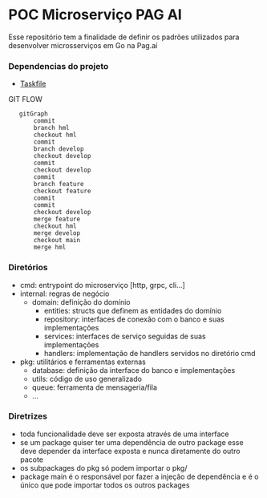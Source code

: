 # POC Microserviço PAG AI

Esse repositório tem a finalidade de definir os padrões utilizados para desenvolver microsserviços em Go na Pag.aí

### Dependencias do projeto
 - [Taskfile](https://taskfile.dev/)

GIT FLOW
```mermaid
   gitGraph
       commit
       branch hml
       checkout hml
       commit
       branch develop
       checkout develop
       commit
       checkout develop
       commit
       branch feature
       checkout feature
       commit
       commit
       checkout develop
       merge feature
       checkout hml
       merge develop
       checkout main
       merge hml
```

### Diretórios

 - cmd: entrypoint do microserviço [http, grpc, cli...]
 - internal: regras de negócio
    - domain: definição do domínio
      - entities: structs que definem as entidades do domínio
      - repository: interfaces de conexão com o banco e suas implementações
      - services: interfaces de serviço seguidas de suas implementações
      - handlers: implementação de handlers servidos no diretório cmd
 - pkg: utilitários e ferramentas externas
    - database: definição da interface do banco e implementações
    - utils: código de uso generalizado
    - queue: ferramenta de mensageria/fila
    - ...

### Diretrizes

- toda funcionalidade deve ser exposta através de uma interface
- se um package quiser ter uma dependência de outro package esse deve depender da interface exposta e nunca 
  diretamente do outro pacote
- os subpackages do pkg só podem importar o pkg/
- package main é o responsável por fazer a injeção de dependência e é o único que pode importar todos os outros packages